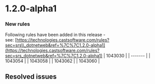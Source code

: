 # 1.2.0-alpha1

### New rules

Following rules have been added in this release - see: [https://technologies.castsoftware.com/rules?sec=srs\\_dotnetweb&ref=%7C%7C1.2.0-alpha1](https://technologies.castsoftware.com/rules?sec=srs_dotnetweb&ref=%7C%7C1.2.0-alpha1)
| 1043030 |
| ------- |
| 1043054 |
| 1043058 |
| 1043062 |
| 1043060 |

## Resolved issues

